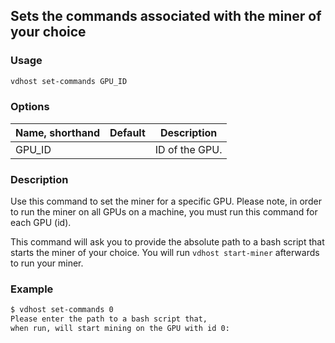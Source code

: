 ## Sets the commands associated with the miner of your choice

### Usage
```bash
vdhost set-commands GPU_ID
```

### Options
| Name, shorthand | Default | Description |
| --------------- | ------- | ----------- |
| GPU_ID |               | ID of the GPU. |


### Description
Use this command to set the miner for a specific GPU. Please note, in order to run the miner on all GPUs on a machine, you must run this command for each GPU (id). 

This command will ask you to provide the absolute path to a bash script that starts the miner of your choice.  You will run `vdhost start-miner` afterwards to run your miner. 


### Example
```bash
$ vdhost set-commands 0
Please enter the path to a bash script that, 
when run, will start mining on the GPU with id 0:
```

